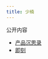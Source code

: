 ```yaml
---
title: 少楠
---
```


公开内容

- [产品沉思录](https://pmthinking.com)
- [即刻](https://web.okjike.com/u/7B1385A9-FCC9-4446-B8CE-472EAF6817B2)
